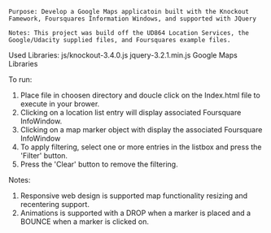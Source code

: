     Purpose: Develop a Google Maps applicatoin built with the Knockout Famework, Foursquares Information Windows, and supported with JQuery

    Notes: This project was build off the UD864 Location Services, the Google/Udacity supplied files, and Foursquares example files.
Used Libraries: 
	js/knockout-3.4.0.js
	jquery-3.2.1.min.js
	Google Maps Libraries
	
To run: 
1. Place file in choosen directory and doucle click on the Index.html file to execute in your brower. 
2. Clicking on a location list entry will display associated Foursquare InfoWindow.
3. Clicking on a map marker object with display the associated Foursquare InfoWindow
4. To apply filtering, select one or more entries in the listbox and press the 'Filter' button.
5. Press the 'Clear' button to remove the filtering.

Notes: 
1. Responsive web design is supported map functionality resizing and recentering support.
2. Animations is supported with a DROP when a marker is placed and a BOUNCE when a marker is clicked on.
